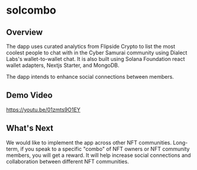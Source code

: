 # solcombo

## Overview

The dapp uses curated analytics from Flipside Crypto to list the most coolest people to chat with in the Cyber Samurai community using Dialect Labs's wallet-to-wallet chat. It is also built using Solana Foundation react wallet adapters, Nextjs Starter, and MongoDB. 

The dapp intends to enhance social connections between members. 

## Demo Video

https://youtu.be/01zmts9O1EY

## What's Next

We would like to implement the app across other NFT communities. Long-term, if you speak to a specific "combo" of NFT owners or NFT community members, you will get a reward. It will help increase social connections and collaboration between different NFT communities.
